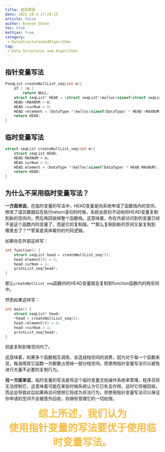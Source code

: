 ```yaml
---
title: 底层原因
date: 2021-10-3 17:29:15
article: false
author: Breeze Shane
toc: true
mathjax: true
category:
 - DataStructuresAndAlgorithms
tag:
 - Data Structures and Algorithms
---
```


## 指针变量写法

```c
PseqList createNullList_seq(int m){
    if ( !m )
        return NULL;
    struct seqList* HEAD = (struct seqList*)malloc(sizeof(struct seqList));
    HEAD->MAXNUM = m;
    HEAD->curNum = 0;
    HEAD->element = (DataType *)malloc(sizeof(DataType) * HEAD->MAXNUM);
    return HEAD;
}
```

## 临时变量写法

```c
struct seqList createNullList_seq(int m){
    struct seqList HEAD;
    HEAD.MAXNUM = m;
    HEAD.curNum = 0;
    HEAD.element = (DataType *)malloc(sizeof(DataType) * HEAD.MAXNUM);
    return HEAD;
}
```

## 为什么不采用临时变量写法？

**一方面来说**，在临时变量的写法中，HEAD变量是向系统申请了函数栈内的空间，修改了成员数据后在执行return语句的时候，系统会原封不动地将HEAD变量复制到新的空间内，然后再回收掉整个函数栈。这意味着，你在外部访问到的变量已经不是这个函数内的变量了，而是它的复制版。**那么复制到新的空间又是复制到哪里去了？**答案是具体看你的代码逻辑。

如果你在外部这样写：

```c
int function() {
    struct seqList head = createNullList_seq(5);
    head.element[0] = 5;
    head.curNum = 1;
    printList_seq(head);
}
```

那么`createNullList_seq`函数内的HEAD变量就会复制到function函数内的栈空间中。

然而如果这样写：

```c
int main() {
    struct seqList* head;
    *head = createNullList_seq(5);
    head->element[0] = 5;
    head->curNum = 1;
    printList_seq(head);
}
```

则是复制到堆空间内了。

这意味着，如果多个函数相互调用，会造成栈空间的浪费，因为对于每一个函数来说，每调用其它函数一次都要占用掉一部分栈空间。而使用指针变量写法可以避免进行大量不必要的复制行为。

**另一方面来说**，临时变量的写法是将这个临时变量交给操作系统来管理，程序员将无法控制它，这意味着可能在某些时候系统认为它已失去作用，这时它将被回收，而这会导致此后如果再访问使用它将成为非法行为。但使用指针变量写法可以保证你申请的空间不会被意外回收，你拥有管理它的一切权限。

<center><font size="6" color="#f2be45"><strong>综上所述，我们认为<br>使用指针变量的写法要优于使用临时变量写法。</strong></font></center>

